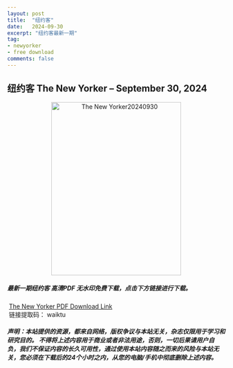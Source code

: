 ```yaml
---
layout: post
title:  "纽约客"
date:   2024-09-30
excerpt: "纽约客最新一期"
tag:
- newyorker 
- free download
comments: false
---
```


## 纽约客 The New Yorker – September 30, 2024

<div align="center">
<img src="https://i.postimg.cc/qqZS81M6/The-New-Yorker-September-30-2024-00.png" alt="The New Yorker20240930" border="0" width = 300 height = 400 /> 
</div>


 <h5>最新一期纽约客 高清PDF 无水印免费下载，点击下方链接进行下载。 </h5>
 
  <a href="https://wwfh.lanzout.com/iCc0w2attv8f">The New Yorker PDF Download Link</a>  
  <br/>
  链接提取码： waiktu
 
##### 声明：本站提供的资源，都来自网络，版权争议与本站无关，杂志仅限用于学习和研究目的。 不得将上述内容用于商业或者非法用途，否则，一切后果请用户自负，我们不保证内容的长久可用性，通过使用本站内容随之而来的风险与本站无关，您必须在下载后的24个小时之内，从您的电脑/手机中彻底删除上述内容。
